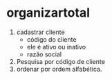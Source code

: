# organizartotal

1. cadastrar cliente 
   * código do cliente 
   * ele é ativo ou inativo
   * razão social
2. Pesquisa por código de cliente
3. ordenar por ordem alfabética.
